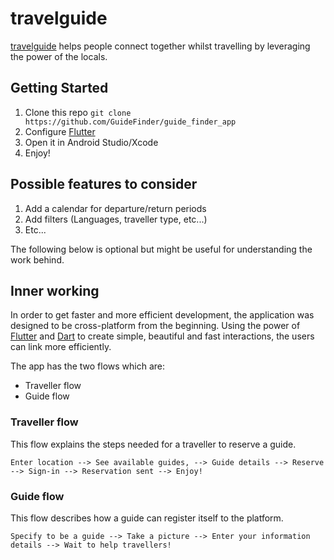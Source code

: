 # travelguide

[travelguide](https://guidefinder.github.io/) helps people connect together whilst travelling by leveraging the power of the locals.

## Getting Started

1. Clone this repo
`git clone https://github.com/GuideFinder/guide_finder_app`
2. Configure [Flutter](https://flutter.io/get-started/install/)
3. Open it in Android Studio/Xcode
4. Enjoy!

## Possible features to consider

1. Add a calendar for departure/return periods
2. Add filters (Languages, traveller type, etc...)
3. Etc...

The following below is optional but might be useful for understanding the work behind.

## Inner working

In order to get faster and more efficient development, the application was designed to be cross-platform from the beginning. Using the power of [Flutter](https://flutter.io/) and [Dart](https://www.dartlang.org/) to create simple, beautiful and fast interactions, the users can link more efficiently. 

The app has the two flows which are:

- Traveller flow
- Guide flow

### Traveller flow

This flow explains the steps needed for a traveller to reserve a guide.

`Enter location --> See available guides, --> Guide details --> Reserve --> Sign-in --> Reservation sent --> Enjoy!`

### Guide flow

This flow describes how a guide can register itself to the platform.

`Specify to be a guide --> Take a picture --> Enter your information details --> Wait to help travellers!`